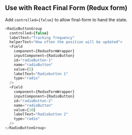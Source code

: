 ## Use with React Final Form (Redux form)

Add `controlled={false}` to allow final-form to hand the state.

```js
<RadioButtonGroup
  controlled={false}
  labelText="Tracking frequency"
  helperText="How often the position will be updated">
  <Field
    component={ReduxFormWrapper}
    inputComponent={RadioButton}
    id="radioButton-1"
    name="radioButton"
    value={5}
    labelText="Radiobutton 1"
    type="radio"
  />
  <Field
    component={ReduxFormWrapper}
    inputComponent={RadioButton}
    id="radioButton-2"
    name="radioButton"
    value={10}
    labelText="Radiobutton 2"
    type="radio"
  />
</RadioButtonGroup>
```
